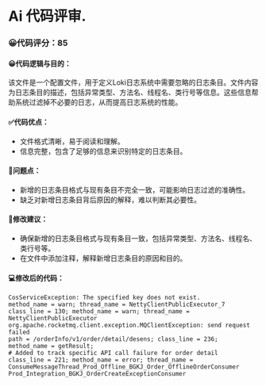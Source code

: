 # Ai 代码评审.
### 😀代码评分：85
#### 😀代码逻辑与目的：
该文件是一个配置文件，用于定义Loki日志系统中需要忽略的日志条目。文件内容为日志条目的描述，包括异常类型、方法名、线程名、类行号等信息。这些信息帮助系统过滤掉不必要的日志，从而提高日志系统的性能。

#### ✅代码优点：
- 文件格式清晰，易于阅读和理解。
- 信息完整，包含了足够的信息来识别特定的日志条目。

#### 🤔问题点：
- 新增的日志条目格式与现有条目不完全一致，可能影响日志过滤的准确性。
- 缺乏对新增日志条目背后原因的解释，难以判断其必要性。

#### 🎯修改建议：
- 确保新增的日志条目格式与现有条目一致，包括异常类型、方法名、线程名、类行号等。
- 在文件中添加注释，解释新增日志条目的原因和目的。

#### 💻修改后的代码：
```plaintext
CosServiceException: The specified key does not exist.
method_name = warn; thread_name = NettyClientPublicExecutor_7
class_line = 130; method_name = warn; thread_name = NettyClientPublicExecutor
org.apache.rocketmq.client.exception.MQClientException: send request failed
path = /orderInfo/v1/order/detail/desens; class_line = 236; method_name = getResult;
# Added to track specific API call failure for order detail
class_line = 221; method_name = error; thread_name = ConsumeMessageThread_Prod_Offline_BGKJ_Order_OfflineOrderConsumer
Prod_Integration_BGKJ_OrderCreateExceptionConsumer
```